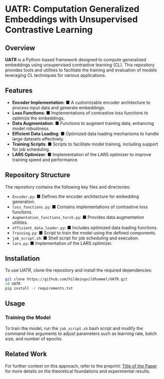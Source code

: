 # UATR: Computation Generalized Embeddings with Unsupervised Contrastive Learning

## Overview

**UATR** is a Python-based framework designed to compute generalized embeddings using unsupervised contrastive learning (CL). This repository provides tools and utilities to facilitate the training and evaluation of models leveraging CL techniques for various applications.

## Features

- **Encoder Implementation**: &#x25A0; A customizable encoder architecture to process input data and generate embeddings.
- **Loss Functions**: &#x25A0; Implementations of contrastive loss functions to optimize the embeddings.
- **Data Augmentation**: &#x25A0; Functions to augment training data, enhancing model robustness.
- **Efficient Data Loading**: &#x25A0; Optimized data loading mechanisms to handle large datasets effectively.
- **Training Scripts**: &#x25A0; Scripts to facilitate model training, including support for job scheduling.
- **LARS Optimizer**: &#x25A0; Implementation of the LARS optimizer to improve training speed and performance.
  
## Repository Structure

The repository contains the following key files and directories:

- `Encoder.py`: &#x25A0; Defines the encoder architecture for embedding generation.
- `loss_functions.py`: &#x25A0; Contains implementations of contrastive loss functions.
- `Augmentation_functions_torch.py`: &#x25A0; Provides data augmentation utilities.
- `efficient_data_loader.py`: &#x25A0; Includes optimized data loading functions.
- `Training.py`: &#x25A0; Script to train the model using the defined components.
- `job_script.sh`: &#x25A0; Shell script for job scheduling and execution.
- `lars.py`: &#x25A0; Implementation of the LARS optimizer.

## Installation

To use UATR, clone the repository and install the required dependencies:

```bash
git clone https://github.com/hildeingvildhummel/UATR.git
cd UATR
pip install -r requirements.txt
```

## Usage

### Training the Model

To train the model, run the `job_script.sh` bash script and modify the command-line arguments to adjust parameters such as learning rate, batch size, and number of epochs.


## Related Work

For further context on this approach, refer to the preprint: [Title of the Paper](https://papers.ssrn.com/sol3/papers.cfm?abstract_id=5112948) for more details on the theoretical foundations and experimental results.



